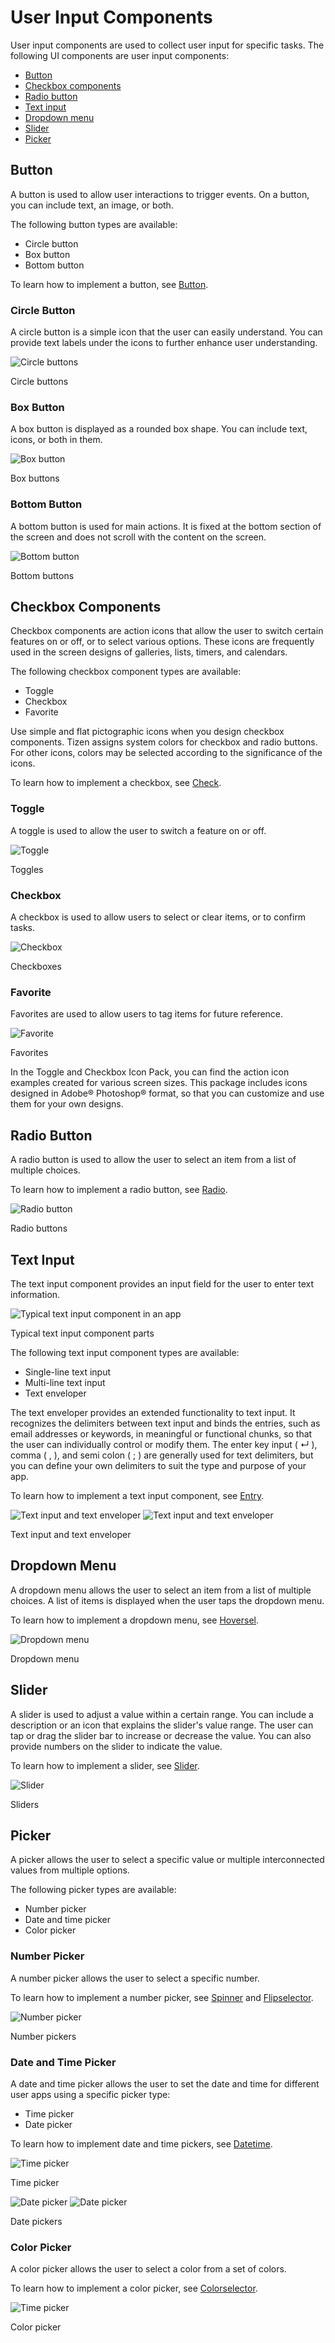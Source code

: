 # User Input Components

User input components are used to collect user input for specific tasks. The following UI components are user input components:

-   [Button](#button)
-   [Checkbox components](#checkbox-components)
-   [Radio button](#radio-button)
-   [Text input](#text-input)
-   [Dropdown menu](#dropdown-menu)
-   [Slider](#slider)
-   [Picker](#picker)

## Button

A button is used to allow user interactions to trigger events. On a button, you can include text, an image, or both.

The following button types are available:

-   Circle button
-   Box button
-   Bottom button

To learn how to implement a button, see [Button](../../../native/guides/ui/efl/component-button-m.md).

### Circle Button

A circle button is a simple icon that the user can easily understand. You can provide text labels under the icons to further enhance user understanding.

![Circle buttons](media/circle_button-260x72.png)

Circle buttons

### Box Button

A box button is displayed as a rounded box shape. You can include text, icons, or both in them.

![Box button](media/5.3.1_b-220x166.png)

Box buttons

### Bottom Button

A bottom button is used for main actions. It is fixed at the bottom section of the screen and does not scroll with the content on the screen.

![Bottom button](media/5.3.1_c-260x55.png)

Bottom buttons

## Checkbox Components

Checkbox components are action icons that allow the user to switch certain features on or off, or to select various options. These icons are frequently used in the screen designs of galleries, lists, timers, and calendars.

The following checkbox component types are available:

-   Toggle
-   Checkbox
-   Favorite

Use simple and flat pictographic icons when you design checkbox components. Tizen assigns system colors for checkbox and radio buttons. For other icons, colors may be selected according to the significance of the icons.

To learn how to implement a checkbox, see [Check](../../../native/guides/ui/efl/component-check-m.md).

### Toggle

A toggle is used to allow the user to switch a feature on or off.

![Toggle](media/5.3.2.a-200x80.png)

Toggles

### Checkbox

A checkbox is used to allow users to select or clear items, or to confirm tasks.

![Checkbox](media/5.3.2.b-200x80.png)

Checkboxes

### Favorite

Favorites are used to allow users to tag items for future reference.

![Favorite](media/5.3.2.c-200x80.png)

Favorites

In the Toggle and Checkbox Icon Pack, you can find the action icon examples created for various screen sizes. This package includes icons designed in Adobe® Photoshop® format, so that you can customize and use them for your own designs.

## Radio Button

A radio button is used to allow the user to select an item from a list of multiple choices.

To learn how to implement a radio button, see [Radio](../../../native/guides/ui/efl/component-radio-m.md).

![Radio button](media/5.3.2.d-200x80.png)

Radio buttons

## Text Input

The text input component provides an input field for the user to enter text information.

![Typical text input component in an app](media/text_input_rev-260x156.png)

Typical text input component parts

The following text input component types are available:

-   Single-line text input
-   Multi-line text input
-   Text enveloper

The text enveloper provides an extended functionality to text input. It recognizes the delimiters between text input and binds the entries, such as email addresses or keywords, in meaningful or functional chunks, so that the user can individually control or modify them. The enter key input ( ↵ ), comma ( , ), and semi colon ( ; ) are generally used for text delimiters, but you can define your own delimiters to suit the type and purpose of your app.

To learn how to implement a text input component, see [Entry](../../../native/guides/ui/efl/component-entry-m.md).

![Text input and text enveloper](media/text_input_enveloper_01-260x43.png) ![Text input and text enveloper](media/text_envelope_02-260x99.png)

Text input and text enveloper

## Dropdown Menu

A dropdown menu allows the user to select an item from a list of multiple choices. A list of items is displayed when the user taps the dropdown menu.

To learn how to implement a dropdown menu, see [Hoversel](../../../native/guides/ui/efl/component-hoversel.md).

![Dropdown menu](media/5.3.5-259x460.png)

Dropdown menu

## Slider

A slider is used to adjust a value within a certain range. You can include a description or an icon that explains the slider's value range. The user can tap or drag the slider bar to increase or decrease the value. You can also provide numbers on the slider to indicate the value.

To learn how to implement a slider, see [Slider](../../../native/guides/ui/efl/component-slider-m.md).

![Slider](media/5.3.6-240x154.png)

Sliders

## Picker

A picker allows the user to select a specific value or multiple interconnected values from multiple options.

The following picker types are available:

-   Number picker
-   Date and time picker
-   Color picker

### Number Picker

A number picker allows the user to select a specific number.

To learn how to implement a number picker, see [Spinner](../../../native/guides/ui/efl/component-spinner.md) and [Flipselector](../../../native/guides/ui/efl/component-flipselector.md).

![Number picker](media/time_picker2-260x134.jpg)

Number pickers

### Date and Time Picker

A date and time picker allows the user to set the date and time for different user apps using a specific picker type:

-   Time picker
-   Date picker

To learn how to implement date and time pickers, see [Datetime](../../../native/guides/ui/efl/component-datetime-m.md).

![Time picker](media/clock_ref-260x142.png)

Time picker

![Date picker](media/are-250x121.png) ![Date picker](media/5-250x136.png)

Date pickers

### Color Picker

A color picker allows the user to select a color from a set of colors.

To learn how to implement a color picker, see [Colorselector](../../../native/guides/ui/efl/component-colorselector.md).

![Time picker](media/5.7.3_d-250x74.png)

Color picker
